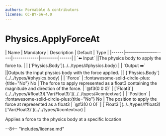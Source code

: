 ```yaml
---
authors: Formabble & contributors
license: CC-BY-SA-4.0
---
```



# Physics.ApplyForceAt

<div class="sh-parameters" markdown="1">
| Name | Mandatory | Description | Default | Type |
|------|---------------------|-------------|---------|------|
| `⬅️ Input` ||The physics body to apply the force to. | | [`Physics.Body`](../../types/#physics.body) |
| `Output ➡️` ||Outputs the input physics body with the force applied. | | [`Physics.Body`](../../types/#physics.body) |
| `Force` | :fontawesome-solid-circle-plus:{title="No"} No  | The force to apply represented as a float3 containing the magnitude and direction of the force. | `@f3(0 0 0)` | [`Float3`](../../types/#float3)[`Var(Float3)`](../../types/#contextvar) |
| `Position` | :fontawesome-solid-circle-plus:{title="No"} No  | The position to apply the force at represented as a float3 | `@f3(0 0 0)` | [`Float3`](../../types/#float3)[`Var(Float3)`](../../types/#contextvar) |

</div>

Applies a force to the physics body at a specific location

--8<-- "includes/license.md"

